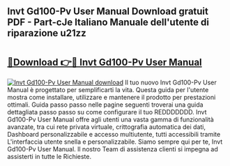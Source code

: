 ## Invt Gd100-Pv User Manual Download gratuit PDF - Part-cJe Italiano Manuale dell'utente di riparazione u21zz

# <h2><a href="http://dfa5ys.blite.top/?on=Invt+Gd100-Pv+User+Manual">🔗Download 👉🔴 Invt Gd100-Pv User Manual</a></h2>

[![Invt Gd100-Pv User Manual download](https://i.imgur.com/lujVjoI.png)](http://dfa5ys.blite.top/?on=Invt+Gd100-Pv+User+Manual)
Il tuo nuovo Invt Gd100-Pv User Manual è progettato per semplificarti la vita. Questa guida per l'utente mostra come installare, utilizzare e mantenere il prodotto per prestazioni ottimali. Guida passo passo nelle pagine seguenti troverai una guida dettagliata passo passo su come configurare il tuo REDDDDDDD. Invt Gd100-Pv User Manual offre agli utenti una vasta gamma di funzionalità avanzate, tra cui rete privata virtuale, crittografia automatica dei dati, Dashboard personalizzabile e accesso multiutente, tutti accessibili tramite L'interfaccia utente snella e personalizzabile. Siamo sempre qui per te, Invt Gd100-Pv User Manual. Il nostro Team di assistenza clienti si impegna ad assisterti in tutte le Richieste.
